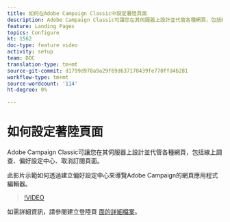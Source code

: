 ```yaml
---
title: 如何在Adobe Campaign Classic中設定著陸頁面
description: Adobe Campaign Classic可讓您在其伺服器上設計並代管各種網頁，包括線上調查、偏好設定中心、取消訂閱頁面。 此影片示範如何透過建立偏好設定中心來導覽Adobe Campaign的網頁應用程式編輯器。
feature: Landing Pages
topics: Configure
kt: 1562
doc-type: feature video
activity: setup
team: DOC
translation-type: tm+mt
source-git-commit: d1799d978a9a29f69d637178439fe770ffd4b281
workflow-type: tm+mt
source-wordcount: '114'
ht-degree: 0%

---
```



# 如何設定著陸頁面

Adobe Campaign Classic可讓您在其伺服器上設計並代管各種網頁，包括線上調查、偏好設定中心、取消訂閱頁面。

此影片示範如何透過建立偏好設定中心來導覽Adobe Campaign的網頁應用程式編輯器。

>[!VIDEO](https://video.tv.adobe.com/v/25041?quality=12)

如需詳細資訊，請參閱建立登陸頁 [面的詳細檔案](https://docs.adobe.com/content/help/en/campaign-classic/using/designing-content/editing-html-content/creating-a-landing-page.html)。

